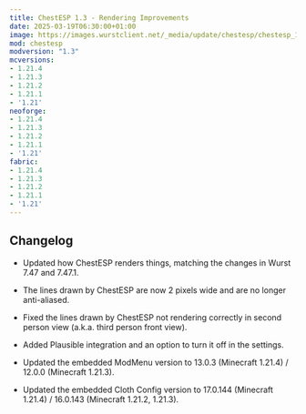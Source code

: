 ```yaml
---
title: ChestESP 1.3 - Rendering Improvements
date: 2025-03-19T06:30:00+01:00
image: https://images.wurstclient.net/_media/update/chestesp/chestesp_1.3_540p.webp
mod: chestesp
modversion: "1.3"
mcversions:
- 1.21.4
- 1.21.3
- 1.21.2
- 1.21.1
- '1.21'
neoforge:
- 1.21.4
- 1.21.3
- 1.21.2
- 1.21.1
- '1.21'
fabric:
- 1.21.4
- 1.21.3
- 1.21.2
- 1.21.1
- '1.21'
---
```

## Changelog

- Updated how ChestESP renders things, matching the changes in Wurst 7.47 and 7.47.1.

- The lines drawn by ChestESP are now 2 pixels wide and are no longer anti-aliased.

- Fixed the lines drawn by ChestESP not rendering correctly in second person view (a.k.a. third person front view).

- Added Plausible integration and an option to turn it off in the settings.

- Updated the embedded ModMenu version to 13.0.3 (Minecraft 1.21.4) / 12.0.0 (Minecraft 1.21.3).

- Updated the embedded Cloth Config version to 17.0.144 (Minecraft 1.21.4) / 16.0.143 (Minecraft 1.21.2, 1.21.3).

